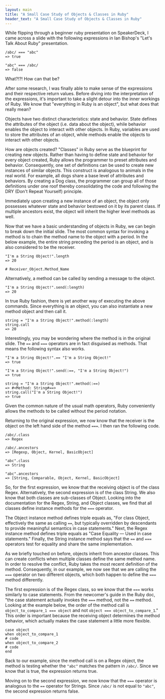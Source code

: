 ```yaml
---
layout: main
title: "A Small Case Study of Objects & Classes in Ruby"
header_text: "A Small Case Study of Objects & Classes in Ruby"
---
```


While flipping through a beginner ruby presentation on SpeakerDeck, I came across a slide with the following expressions in Ian Bishop's "Let's Talk About Ruby" presentation.

    /abc/ === "abc"
    => true

    "abc" === /abc/
    => false

What?!?! How can that be?

After some research, I was finally able to make sense of the expressions and their respective return values. Before diving into the interpretation of the expressions, it's important to take a slight detour into the inner workings of Ruby. We know that "everything in Ruby is an object", but what does that really mean?

Objects have two distinct characteristics: state and behavior. State defines the attributes of the object (i.e. data about the object), while behavior enables the object to interact with other objects. In Ruby, variables are used to store the attributes of an object, while methods enable the objects to interact with other objects.

How are objects created? "Classes" in Ruby serve as the blueprint for creating new objects. Rather than having to define state and behavior for every object created, Ruby allows the programmer to preset attributes and behavior. Consequently, one set of definitions can be used to create new instances of similar objects. This construct is analogous to animals in the real world. For example, all dogs share a base level of attributes and behaviors. By creating a Dog class, the programmer can group all of those definitions under one roof thereby consolidating the code and following the DRY (Don't Repeat Yourself) principle.

Immediately upon creating a new instance of an object, the object only possesses whatever state and behavior bestowed on it by its parent class. If multiple ancestors exist, the object will inherit the higher level methods as well.

Now that we have a basic understanding of objects in Ruby, we can begin to break down the initial slide. The most common syntax for invoking a method is to chain the method name to the object with a period. In the below example, the entire string preceding the period is an object, and is also considered to be the receiver. 

    "I'm a String Object!".length
    => 20

    # Receiver_Object.Method_Name

Alternatively, a method can be called by sending a message to the object.

    "I'm a String Object!".send(:length)
    => 20

In true Ruby fashion, there is yet another way of executing the above commands. Since everything is an object, you can also instantiate a new method object and then call it.

    string = "I'm a String Object!".method(:length)
    string.call
    => 20

Interestingly, you may be wondering where the method is in the original slide. The `==` and `===` operators are in fact disguised as methods. That means the following syntax also works.

    "I'm a String Object!".== "I'm a String Object!"
    => true

    "I'm a String Object!".send(:==, "I'm a String Object!")
    => true

    string = "I'm a String Object!".method(:==)
    => #<Method: String#==> 
    string.call("I'm a String Object!")
    => true

Given the common nature of the usual math operators, Ruby conveniently allows the methods to be called without the period notation.

Returning to the original expression, we now know that the receiver is the object on the left hand side of the method `===`. I then ran the following code.

    /abc/.class
    => Regex

    /abc/.ancestors
    => [Regexp, Object, Kernel, BasicObject]

    "abc".class
    => String

    "abc".ancestors
    => [String, Comparable, Object, Kernel, BasicObject]

So, for the first expression, we know that the receiving object is of the class Regex. Alternatively, the second expression is of the class String. We also know that both classes are sub-classes of Object. Looking into the documentation for the Regex, String, and Object classes, we find that all classes define instance methods for the `===` operator.

The Object instance method defines triple equals as, "For class Object, effectively the same as calling `==`, but typically overridden by descendants to provide meaningful semantics in case statements." Next, the Regex instance method defines triple equals as "Case Equality — Used in case statements." Finally, the String instance method says that the `==` and `===` operators test for equality and share the same implementation.

As we briefly touched on before, objects inherit from ancestor classes. This can create conflicts when multiple classes define the same method name. In order to resolve the conflict, Ruby takes the most recent definition of the method. Consequently, in our example, we now see that we are calling the `===` operator on two different objects, which both happen to define the `===` method differently.

The first expression is of the Regex class, so we know that the `===` works similarly to case statements. From the newcomer's guide in the Ruby doc, "the case statement actually invokes the `===` method, not the `==` method. Looking at the example below, the order of the method call is `object_to_compare_1 === object` and not `object === object_to_compare_1`." This order is important because the receiving object determines the method behavior, which actually makes the case statement a little more flexible.

    case object
    when object_to_compare_1
    # code
    when object_to_compare_2
    # code
    end

Back to our example, since the method call is on a Regex object, the method is testing whether the `"abc"` matches the pattern in `/abc/`. Since we know that is true, the expression returns true.

Moving on to the second expression, we now know that the `===` operator is analogous to the `==` operator for Strings. Since `/abc/` is not equal to `"abc"`, the second expression returns false.
